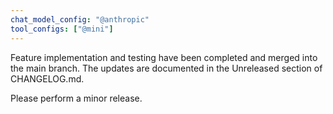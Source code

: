 ```yaml
---
chat_model_config: "@anthropic"
tool_configs: ["@mini"]
---
```


Feature implementation and testing have been completed and merged into the main branch.
The updates are documented in the Unreleased section of CHANGELOG.md.

Please perform a minor release.
